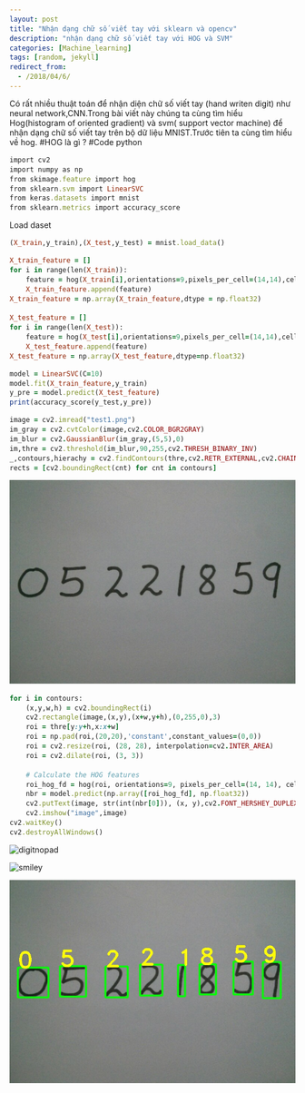 ```yaml
---
layout: post
title: "Nhận dạng chữ số viết tay với sklearn và opencv"
description: "nhận dạng chữ số viết tay với HOG và SVM"
categories: [Machine_learning]
tags: [random, jekyll]
redirect_from:
  - /2018/04/6/
---
```

Có rất nhiều thuật toán để nhận diện chữ số viết tay (hand writen digit) như neural network,CNN.Trong bài viết này chúng ta cùng tìm hiểu 
Hog(histogram of oriented gradient) và svm( support vector machine) để nhận dạng chữ số viết tay trên bộ dữ liệu MNIST.Trước tiên ta cùng 
tìm hiểu về hog.
#HOG là gì ?
#Code python
~~~ ruby
import cv2
import numpy as np
from skimage.feature import hog
from sklearn.svm import LinearSVC
from keras.datasets import mnist
from sklearn.metrics import accuracy_score
~~~ 
Load daset
~~~ ruby
(X_train,y_train),(X_test,y_test) = mnist.load_data()

~~~


~~~ ruby
X_train_feature = []
for i in range(len(X_train)):
    feature = hog(X_train[i],orientations=9,pixels_per_cell=(14,14),cells_per_block=(1,1))
    X_train_feature.append(feature)
X_train_feature = np.array(X_train_feature,dtype = np.float32)

X_test_feature = []
for i in range(len(X_test)):
    feature = hog(X_test[i],orientations=9,pixels_per_cell=(14,14),cells_per_block=(1,1))
    X_test_feature.append(feature)
X_test_feature = np.array(X_test_feature,dtype=np.float32)
~~~
~~~ ruby
model = LinearSVC(C=10)
model.fit(X_train_feature,y_train)
y_pre = model.predict(X_test_feature)
print(accuracy_score(y_test,y_pre))
~~~

~~~ ruby
image = cv2.imread("test1.png")
im_gray = cv2.cvtColor(image,cv2.COLOR_BGR2GRAY)
im_blur = cv2.GaussianBlur(im_gray,(5,5),0)
im,thre = cv2.threshold(im_blur,90,255,cv2.THRESH_BINARY_INV)
_,contours,hierachy = cv2.findContours(thre,cv2.RETR_EXTERNAL,cv2.CHAIN_APPROX_SIMPLE)
rects = [cv2.boundingRect(cnt) for cnt in contours]
~~~
![digit](https://github.com/ThorPham/thorpham.github.io/blob/master/assets/images/screenshots/digit.jpg)
~~~ ruby
for i in contours:
    (x,y,w,h) = cv2.boundingRect(i)
    cv2.rectangle(image,(x,y),(x+w,y+h),(0,255,0),3)
    roi = thre[y:y+h,x:x+w]
    roi = np.pad(roi,(20,20),'constant',constant_values=(0,0))
    roi = cv2.resize(roi, (28, 28), interpolation=cv2.INTER_AREA)
    roi = cv2.dilate(roi, (3, 3))
    
    # Calculate the HOG features
    roi_hog_fd = hog(roi, orientations=9, pixels_per_cell=(14, 14), cells_per_block=(1, 1))
    nbr = model.predict(np.array([roi_hog_fd], np.float32))
    cv2.putText(image, str(int(nbr[0])), (x, y),cv2.FONT_HERSHEY_DUPLEX, 2, (0, 255, 255), 3)
    cv2.imshow("image",image)
cv2.waitKey()
cv2.destroyAllWindows()
~~~
![digitnopad](https://www.learnopencv.com/wp-content/uploads/2016/11/gradients.png)

![smiley](https://kramdown.gettalong.org/overview.png)

![digit_pad](https://github.com/ThorPham/thorpham.github.io/blob/master/assets/images/screenshots/image_pand.jpg)

